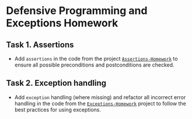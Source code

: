 # Defensive Programming and Exceptions Homework

## Task 1. Assertions
*	Add `assertions` in the code from the project [`Assertions-Homework`](HW_Tasks) to ensure all possible preconditions and postconditions are checked.

## Task 2. Exception handling
*	Add `exception` handling (where missing) and refactor all incorrect error handling in the code from the [`Exceptions-Homework`](HW_Tasks) project to follow the best practices for using exceptions.
